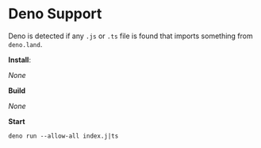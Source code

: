 # Deno Support

Deno is detected if any `.js` or `.ts` file is found that imports something from `deno.land`.

**Install**:

_None_

**Build**

_None_

**Start**

```
deno run --allow-all index.j|ts
```

